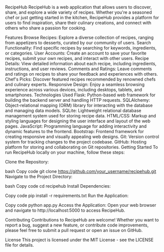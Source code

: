 RecipeHub
RecipeHub is a web application that allows users to discover, share, and explore a wide variety of recipes. Whether you're a seasoned chef or just getting started in the kitchen, RecipeHub provides a platform for users to find inspiration, share their culinary creations, and connect with others who share a passion for cooking.

Features
Browse Recipes: Explore a diverse collection of recipes, ranging from appetizers to desserts, curated by our community of users.
Search Functionality: Find specific recipes by searching for keywords, ingredients, or categories.
User Accounts: Create an account to save your favorite recipes, submit your own recipes, and interact with other users.
Recipe Details: View detailed information about each recipe, including ingredients, instructions, and user reviews.
Comments and Ratings: Leave comments and ratings on recipes to share your feedback and experiences with others.
Chef's Picks: Discover featured recipes recommended by renowned chefs and culinary experts.
Responsive Design: Enjoy a seamless browsing experience across various devices, including desktops, tablets, and smartphones.
Technologies Used
Flask: Python-based web framework for building the backend server and handling HTTP requests.
SQLAlchemy: Object-relational mapping (ORM) library for interacting with the database and managing data models.
SQLite: Lightweight relational database management system used for storing recipe data.
HTML/CSS: Markup and styling languages for designing the user interface and layout of the web pages.
JavaScript: Programming language for adding interactivity and dynamic features to the frontend.
Bootstrap: Frontend framework for creating responsive and visually appealing web designs.
Git: Version control system for tracking changes to the project codebase.
GitHub: Hosting platform for storing and collaborating on Git repositories.
Getting Started
To run RecipeHub locally on your machine, follow these steps:

Clone the Repository:

bash
Copy code
git clone https://github.com/your_username/recipehub.git
Navigate to the Project Directory:

bash
Copy code
cd recipehub
Install Dependencies:

Copy code
pip install -r requirements.txt
Run the Application:

Copy code
python app.py
Access the Application:
Open your web browser and navigate to http://localhost:5000 to access RecipeHub.

Contributing
Contributions to RecipeHub are welcome! Whether you want to report a bug, suggest a new feature, or contribute code improvements, please feel free to submit a pull request or open an issue on GitHub.

License
This project is licensed under the MIT License - see the LICENSE file for details.
